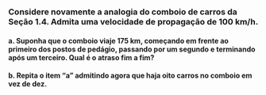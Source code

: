 ### Considere novamente a analogia do comboio de carros da Seção 1.4. Admita uma velocidade de propagação de 100 km/h.
#### a. Suponha que o comboio viaje 175 km, começando em frente ao primeiro dos postos de pedágio, passando por um segundo e terminando após um terceiro. Qual é o atraso fim a fim?
#### b. Repita o item “a” admitindo agora que haja oito carros no comboio em vez de dez.

#
